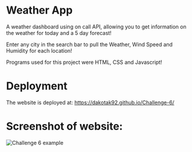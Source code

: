 # Weather App

A weather dashboard using on call API, allowing you to get information on the weather for today and a 5 day forecast!

Enter any city in the search bar to pull the Weather, Wind Speed and Humidity for each location!

Programs used for this project were HTML, CSS and Javascript!

# Deployment
The website is deployed at:  https://dakotak92.github.io/Challenge-6/

# Screenshot of website:
![Challenge 6 example](https://github.com/DakotaK92/Challenge-6/assets/46942706/12f4a9e9-368b-4238-9d95-1ed4e000c7f1)
